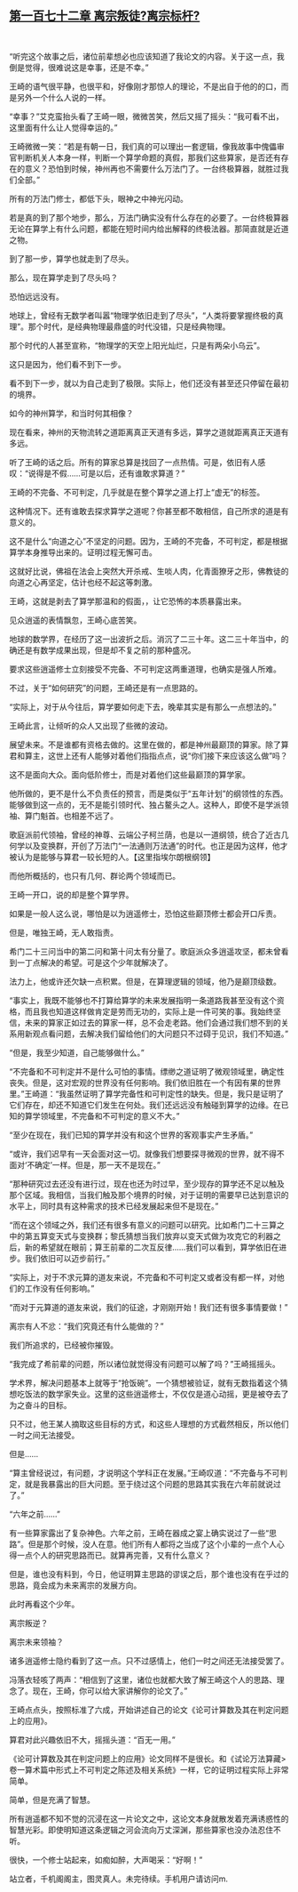 ## [第一百七十二章 离宗叛徒?离宗标杆?](https://www.xxbiquge.com/11_11207/9055157.html)
﻿

  “听完这个故事之后，诸位前辈想必也应该知道了我论文的内容。关于这一点，我倒是觉得，很难说这是幸事，还是不幸。”

  王崎的语气很平静，也很平和，好像刚才那惊人的理论，不是出自于他的的口，而是另外一个什么人说的一样。

  “幸事？”艾克蛮抬头看了王崎一眼，微微苦笑，然后又摇了摇头：“我可看不出，这里面有什么让人觉得幸运的。”

  王崎微微一笑：“若是有朝一日，我们真的可以理出一套逻辑，像我故事中傀儡审官判断机关人本身一样，判断一个算学命题的真假，那我们这些算家，是否还有存在的意义？恐怕到时候，神州再也不需要什么万法门了。一台终极算器，就胜过我们全部。”

  所有的万法门修士，都低下头，眼神之中神光闪动。

  若是真的到了那个地步，那么，万法门确实没有什么存在的必要了。一台终极算器无论在算学上有什么问题，都能在短时间内给出解释的终极法器。那简直就是近道之物。

  到了那一步，算学也就走到了尽头。

  那么，现在算学走到了尽头吗？

  恐怕远远没有。

  地球上，曾经有无数学者叫嚣“物理学依旧走到了尽头”，“人类将要掌握终极的真理”。那个时代，是经典物理最鼎盛的时代没错，只是经典物理。

  那个时代的人甚至宣称，“物理学的天空上阳光灿烂，只是有两朵小乌云”。

  这只是因为，他们看不到下一步。

  看不到下一步，就以为自己走到了极限。实际上，他们还没有甚至还只停留在最初的境界。

  如今的神州算学，和当时何其相像？

  现在看来，神州的天物流转之道距离真正天道有多远，算学之道就距离真正天道有多远。

  听了王崎的话之后。所有的算家总算是找回了一点热情。可是，依旧有人感叹：“说得是不假……可是以后，还有谁敢求算道？”

  王崎的不完备、不可判定，几乎就是在整个算学之道上打上“虚无”的标签。

  这种情况下。还有谁敢去探求算学之道呢？你甚至都不敢相信，自己所求的道是有意义的。

  这不是什么“向道之心”不坚定的问题。因为，王崎的不完备，不可判定，都是根据算学本身推导出来的。证明过程无懈可击。

  这就好比说，佛祖在法会上突然大开杀戒、生啖人肉，化青面獠牙之形，佛教徒的向道之心再坚定，估计也经不起这等刺激。

  王崎，这就是剥去了算学那温和的假面，，让它恐怖的本质暴露出来。

  见众逍遥的表情飘忽，王崎心底苦笑。

  地球的数学界，在经历了这一出波折之后。消沉了二三十年。这二三十年当中，的确还是有数学成果出现，但是却不复之前的那种盛况。

  要求这些逍遥修士立刻接受不完备、不可判定这两重道理，也确实是强人所难。

  不过，关于“如何研究”的问题，王崎还是有一点思路的。

  “实际上，对于从今往后，算学要如何走下去，晚辈其实是有那么一点想法的。”

  王崎此言，让倾听的众人又出现了些微的波动。

  展望未来。不是谁都有资格去做的。这里在做的，都是神州最巅顶的算家。除了算君和算主，这世上还有人能够对着他们指指点点，说“你们接下来应该这么做”吗？

  这不是面向大众。面向低阶修士，而是对着他们这些最巅顶的算学家。

  他所做的，更不是什么不负责任的预言，而是类似于“五年计划”的纲领性的东西。能够做到这一点的，无不是能引领时代、独占鳌头之人。这种人，即使不是学派领袖、算门魁首。也相差不远了。

  歌庭派前代领袖，曾经的神尊、云端公子柯兰荫，也是以一道纲领，统合了近古几何学以及变换群，开创了万法门“一法通则万法通”的时代。也正是因为这样，他才被认为是能够与算君一较长短的人。【这里指埃尔朗根纲领】

  而他所概括的，也只有几何、群论两个领域而已。

  王崎一开口，说的却是整个算学界。

  如果是一般人这么说，哪怕是以为逍遥修士，恐怕这些巅顶修士都会开口斥责。

  但是，唯独王崎，无人敢指责。

  希门二十三问当中的第二问和第十问太有分量了。歌庭派众多逍遥攻坚，都未曾看到一丁点解决的希望。可是这个少年就解决了。

  法力上，他或许还欠缺一点积累。但是，在算理逻辑的领域，他乃是巅顶级数。

  “事实上，我既不能够也不打算给算学的未来发展指明一条道路我甚至没有这个资格，而且我也知道这样做肯定是劳而无功的，实际上是一件可笑的事。我始终坚信，未来的算家正如过去的算家一样，总不会走老路。他们会通过我们想不到的关系用新观点看问题，去解决我们留给他们的大问题只不过碍于见识，我们不知道。”

  “但是，我至少知道，自己能够做什么。”

  “不完备和不可判定并不是什么可怕的事情。缥缈之道证明了微观领域里，确定性丧失。但是，这对宏观的世界没有任何影响。我们依旧胜在一个有因有果的世界里。”王崎道：“我虽然证明了算学完备性和可判定性的缺失。但是，我只是证明了它们存在，却还不知道它们发生在何处。我们还远远没有触碰到算学的边缘。在已知的算学领域里，不完备和不可判定的意义不大。”

  “至少在现在，我们已知的算学并没有和这个世界的客观事实产生矛盾。”

  “或许，我们迟早有一天会面对这一切。就像我们想要探寻微观的世界，就不得不面对‘不确定’一样。但是，那一天不是现在。”

  “那种研究过去还没有进行过，现在也还为时过早，至少现存的算学还不足以触及那个区域。我相信，当我们触及那个境界的时候，对于证明的需要早已达到意识的水平上，同时具有这种需求的技术已经发展起来但不是现在。”

  “而在这个领域之外，我们还有很多有意义的问题可以研究。比如希门二十三算之中的第五算变天式与变换群；黎氏猜想当我们放弃以变天式做为攻克它的利器之后，新的希望就在眼前；算王前辈的二次互反律……我们可以看到，算学依旧在进步。我们依旧可以迈步前行。”

  “实际上，对于不求元算的道友来说，不完备和不可判定又或者没有都一样，对他们的工作没有任何影响。”

  “而对于元算道的道友来说，我们的征途，才刚刚开始！我们还有很多事情要做！”

  离宗有人不忿：“我们究竟还有什么能做的？”

  我们所追求的，已经被你摧毁。

  “我完成了希前辈的问题，所以诸位就觉得没有问题可以解了吗？”王崎摇摇头。

  学术界，解决问题基本上就等于“抢饭碗”。一个猜想被验证，就有无数指着这个猜想吃饭法的数学家失业。这里的这些逍遥修士，不仅仅是道心动摇，更是被夺去了为之奋斗的目标。

  只不过，他王某人摘取这些目标的方式，和这些人理想的方式截然相反，所以他们一时之间无法接受。

  但是……

  “算主曾经说过，有问题，才说明这个学科正在发展。”王崎叹道：“不完备与不可判定，就是我暴露出的巨大问题。至于绕过这个问题的思路其实我在六年前就说过了。”

  “六年之前……”

  有一些算家露出了复杂神色。六年之前，王崎在器成之宴上确实说过了一些“思路”。但是那个时候，没人在意。他们所有人都将之当成了这个小辈的一点个人心得一点个人的研究思路而已。就算再完善，又有什么意义？

  但是，谁也没有料到，今日，他证明算主思路的谬误之后，那个谁也没有在乎过的思路，竟会成为未来离宗的发展方向。

  此时再看这个少年。

  离宗叛逆？

  离宗未来领袖？

  诸多逍遥修士隐约看到了这一点。只不过感情上，他们一时之间还无法接受罢了。

  冯落衣轻咳了两声：“相信到了这里，诸位也就都大致了解王崎这个人的思路、理念了。现在，王崎，你可以给大家讲解你的论文了。”

  王崎点点头，按照标准了六成，开始讲述自己的论文《论可计算数及其在判定问题上的应用》。

  算君对此兴趣依旧不大，摇摇头道：“百无一用。”

  《论可计算数及其在判定问题上的应用》论文同样不是很长。和《试论万法算藏>卷一算术篇中形式上不可判定之陈述及相关系统》一样，它的证明过程实际上非常简单。

  简单，但是充满了智慧。

  所有逍遥都不知不觉的沉浸在这一片论文之中，这论文本身就散发着充满诱惑性的智慧光彩。即使明知道这条逻辑之河会流向万丈深渊，那些算家也没办法忍住不听。

  很快，一个修士站起来，如痴如醉，大声喝采：“好啊！”

  站立者，千机阁阁主，图灵真人。未完待续。手机用户请访问m.

